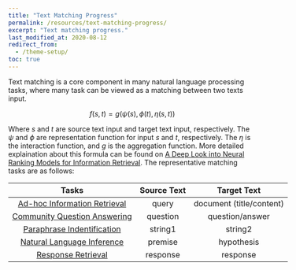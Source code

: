 ```yaml
---
title: "Text Matching Progress"
permalink: /resources/text-matching-progress/
excerpt: "Text matching progress."
last_modified_at: 2020-08-12
redirect_from:
  - /theme-setup/
toc: true
---
```


Text matching is a core component in many natural language processing tasks, where many task can be viewed as a matching between two texts input.

$$f(s, t)=g(\psi(s), \phi(t), \eta(s, t))$$

Where $s$ and $t$ are source text input and target text input, respectively. The $\psi$ and $\phi$ are representation function for input $s$ and $t$, respectively. The $\eta$ is the interaction function, and $g$ is the aggregation function. More detailed explaination about this formula can be found on [A Deep Look into Neural Ranking Models for Information Retrieval](https://arxiv.org/abs/1903.06902). The representative matching tasks are as follows:

<table style="width: 600px; margin-left: auto; margin-right: auto;">
<thead>
<tr>
<th align="center"><strong>Tasks</strong></th>
<th align="center"><strong>Source Text</strong></th>
<th align="center"><strong>Target Text</strong></th>
</tr>
</thead>
<tbody>
<tr>
<td align="center"><a href="/resources/ad-hoc-information-retrieval/">Ad-hoc Information Retrieval</a></td>
<td align="center">query</td>
<td align="center">document (title/content)</td>
</tr>
<tr>
<td align="center"><a href="/resources/community-question-answering/">Community Question Answering</a></td>
<td align="center">question</td>
<td align="center">question/answer</td>
</tr>
<tr>
<td align="center"><a href="/resources/paraphrase-identification/">Paraphrase Indentification</a></td>
<td align="center">string1</td>
<td align="center">string2</td>
</tr>
<tr>
<td align="center"><a href="/resources/natural-language-inference/">Natural Language Inference</a></td>
<td align="center">premise</td>
<td align="center">hypothesis</td>
</tr>
<tr>
<td align="center"><a href="/resources/response-retrieval/">Response Retrieval</a></td>
<td align="center">response</td>
<td align="center">response</td>
</tr>
</tbody>
</table>

